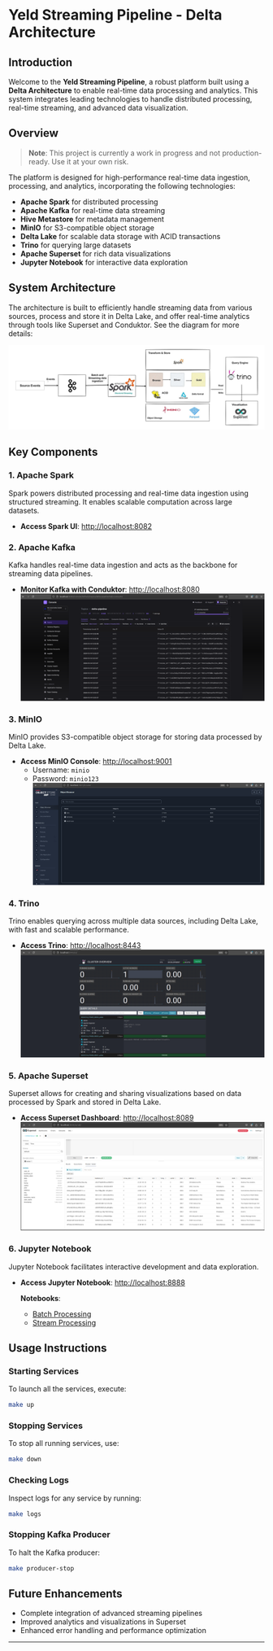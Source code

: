 # Yeld Streaming Pipeline - Delta Architecture

## Introduction

Welcome to the **Yeld Streaming Pipeline**, a robust platform built using a **Delta Architecture** to enable real-time data processing and analytics. This system integrates leading technologies to handle distributed processing, real-time streaming, and advanced data visualization.

## Overview

> **Note**: This project is currently a work in progress and not production-ready. Use it at your own risk.

The platform is designed for high-performance real-time data ingestion, processing, and analytics, incorporating the following technologies:

- **Apache Spark** for distributed processing
- **Apache Kafka** for real-time data streaming
- **Hive Metastore** for metadata management
- **MinIO** for S3-compatible object storage
- **Delta Lake** for scalable data storage with ACID transactions
- **Trino** for querying large datasets
- **Apache Superset** for rich data visualizations
- **Jupyter Notebook** for interactive data exploration

## System Architecture

The architecture is built to efficiently handle streaming data from various sources, process and store it in Delta Lake, and offer real-time analytics through tools like Superset and Conduktor. See the diagram for more details:

![System Architecture](./images/project_architechture.jpg)

## Key Components

### 1. **Apache Spark**

Spark powers distributed processing and real-time data ingestion using structured streaming. It enables scalable computation across large datasets.

- **Access Spark UI**: [http://localhost:8082](http://localhost:8082)

### 2. **Apache Kafka**

Kafka handles real-time data ingestion and acts as the backbone for streaming data pipelines.

- **Monitor Kafka with Conduktor**: [http://localhost:8080](http://localhost:8080)
  ![Conduktor](./images/conduktor.png)

### 3. **MinIO**

MinIO provides S3-compatible object storage for storing data processed by Delta Lake.

- **Access MinIO Console**: [http://localhost:9001](http://localhost:9001)
  - Username: `minio`
  - Password: `minio123`
    ![MinIO](./images/minio.png)

### 4. **Trino**

Trino enables querying across multiple data sources, including Delta Lake, with fast and scalable performance.

- **Access Trino**: [http://localhost:8443](http://localhost:8443)
  ![Trino](./images/trino.png)

### 5. **Apache Superset**

Superset allows for creating and sharing visualizations based on data processed by Spark and stored in Delta Lake.

- **Access Superset Dashboard**: [http://localhost:8089](http://localhost:8089)
  ![Superset](./images/superset.png)

### 6. **Jupyter Notebook**

Jupyter Notebook facilitates interactive development and data exploration.

- **Access Jupyter Notebook**: [http://localhost:8888](http://localhost:8888)

  **Notebooks**:

  - [Batch Processing](notebooks/Batch_processing.ipynb)
  - [Stream Processing](notebooks/Stream_processing.ipynb)

## Usage Instructions

### Starting Services

To launch all the services, execute:

```bash
make up
```

### Stopping Services

To stop all running services, use:

```bash
make down
```

### Checking Logs

Inspect logs for any service by running:

```bash
make logs
```

### Stopping Kafka Producer

To halt the Kafka producer:

```bash
make producer-stop
```

## Future Enhancements

- Complete integration of advanced streaming pipelines
- Improved analytics and visualizations in Superset
- Enhanced error handling and performance optimization

---
